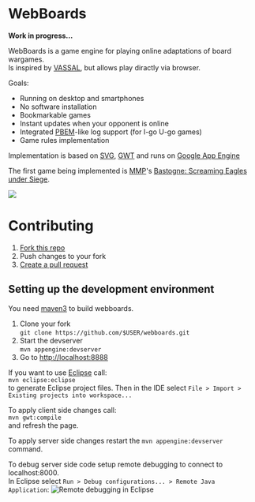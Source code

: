 WebBoards
=========

<b>Work in progress...</b>

WebBoards is a game engine for playing online adaptations of board wargames.  
Is inspired by [VASSAL](http://www.vassalengine.org/), but allows play diractly via browser.

Goals:
  * Running on desktop and smartphones
  * No software installation 
  * Bookmarkable games
  * Instant updates when your opponent is online
  * Integrated [PBEM](http://en.wikipedia.org/wiki/Play-by-mail_game)-like log support (for I-go U-go games)
  * Game rules implementation

Implementation is based on [SVG](http://en.wikipedia.org/wiki/Scalable_Vector_Graphics), 
[GWT](https://developers.google.com/web-toolkit/) and runs on 
[Google App Engine](https://developers.google.com/appengine/)

The first game being implemented is [MMP](http://www.multimanpublishing.com/Products/tabid/58/ProductID/69/Default.aspx)'s
[Bastogne: Screaming Eagles under Siege](http://boardgamegeek.com/boardgame/35669/bastogne-screaming-eagles-under-siege).

![](https://raw.github.com/wiki/rzymek/webboards/img/screenshot.png)

Contributing
===========

1. [Fork this repo](https://help.github.com/articles/fork-a-repo)
2. Push changes to your fork
2. [Create a pull request](https://help.github.com/articles/creating-a-pull-request)

Setting up the development environment 
---------------------------------

You need [maven3](http://maven.apache.org/download.cgi) to build webboards.

1. Clone your fork  
 `git clone https://github.com/$USER/webboards.git`
2. Start the devserver  
 `mvn appengine:devserver`
3. Go to [http://localhost:8888](http://localhost:8888)

If you want to use [Eclipse](http://www.eclipse.org/downloads/) call:  
 `mvn eclipse:eclipse`  
to generate Eclipse project files. Then in the IDE select `File > Import > Existing projects into workspace...`

To apply client side changes call:  
 `mvn gwt:compile`  
and refresh the page.

To apply server side changes restart the `mvn appengine:devserver` command.

To debug server side code setup remote debugging to connect to localhost:8000.  
In Eclipse select `Run > Debug configurations... > Remote Java Application`:
![Remote debugging in Eclipse](https://raw.github.com/wiki/rzymek/webboards/img/remote-dbg.png)
